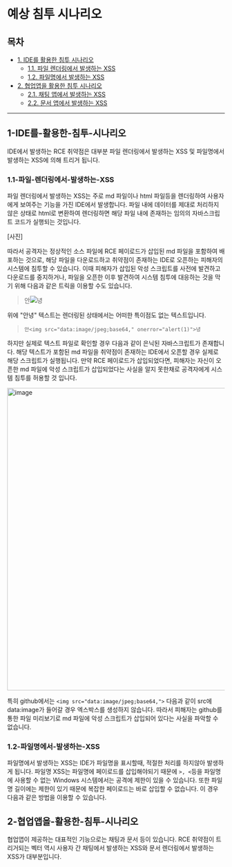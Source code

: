 # 예상 침투 시나리오

## 목차

- [1. IDE를 활용한 침투 시나리오](#1-IDE를-활용한-침투-시나리오)
  - [1.1. 파일 렌더링에서 발생하는 XSS](#1.1-파일-렌더링에서-발생하는-XSS)
  - [1.2. 파일명에서 발생하는 XSS](#1.2-파일명에서-발생하는-XSS)
- [2. 협업앱을 활용한 침투 시나리오](#2-협업앱을-활용한-침투-시나리오)
  - [2.1. 채팅 앱에서 발생하는 XSS](#2.1-채팅-기능에서-발생하는-XSS)
  - [2.2. 문서 앱에서 발생하는 XSS](#2.1-문서-기능에서-발생하는-XSS)

---

## 1-IDE를-활용한-침투-시나리오

IDE에서 발생하는 RCE 취약점은 대부분 파일 렌더링에서 발생하는 XSS 및 파일명에서 발생하는 XSS에 의해 트리거 됩니다.

### 1.1-파일-렌더링에서-발생하는-XSS
파일 렌더링에서 발생하는 XSS는 주로 md 파일이나 html 파일등을 렌더링하여 사용자에게 보여주는 기능을 가진 IDE에서 발생합니다. 파일 내에 데이터를 제대로 처리하지 않은 상태로 html로 변환하여 렌더링하면 해당 파일 내에 존재하는 임의의 자바스크립트 코드가 실행되는 것입니다.

[사진]

따라서 공격자는 정상적인 소스 파일에 RCE 페이로드가 삽입된 md 파일을 포함하여 배포하는 것으로, 해당 파일을 다운로드하고 취약점이 존재하는 IDE로 오픈하는 피해자의 시스템에 침투할 수 있습니다. 이때 피해자가 삽입된 악성 스크립트를 사전에 발견하고 다운로드를 중지하거나, 파일을 오픈한 이후 발견하여 시스템 침투에 대응하는 것을 막기 위해 다음과 같은 트릭을 이용할 수도 있습니다.


> 안<img src="data:image/jpeg;base64," onerror="alert(1)">녕

위에 "안녕" 텍스트는 렌더링된 상태에서는 어떠한 특이점도 없는 텍스트입니다.

> `안<img src="data:image/jpeg;base64," onerror="alert(1)">녕`

하지만 실제로 텍스트 파일로 확인할 경우 다음과 같이 은닉된 자바스크립트가 존재합니다. 해당 텍스트가 포함된 md 파일을 취약점이 존재하는 IDE에서 오픈할 경우 실제로 해당 스크립트가 실행됩니다. 만약 RCE 페이로드가 삽입되었다면, 피해자는 자신이 오픈한 md 파일에 악성 스크립트가 삽입되었다는 사실을 알지 못한채로 공격자에게 시스템 침투를 허용할 것 입니다. 

<img width="700" alt="image" src="https://user-images.githubusercontent.com/63496362/207413812-377e4564-6733-4be7-8d5e-cdc6daf607c9.png">

특히 github에서는 `<img src="data:image/jpeg;base64,">` 다음과 같이 src에 data:image가 들어갈 경우 엑스박스를 생성하지 않습니다. 따라서 피해자는 github를 통한 파일 미리보기로 md 파일에 악성 스크립트가 삽입되어 있다는 사실을 파악할 수 없습니다.


### 1.2-파일명에서-발생하는-XSS

파일명에서 발생하는 XSS는 IDE가 파일명을 표시할때, 적절한 처리를 하지않아 발생하게 됩니다. 파일명 XSS는 파일명에 페이로드를 삽입해야되기 때문에 `>, <`등을 파일명에 사용할 수 없는 Windows 시스템에서는 공격에 제한이 있을 수 있습니다. 또한 파일명 길이에는 제한이 있기 때문에 복잡한 페이로드는 바로 삽입할 수 없습니다. 이 경우 다음과 같은 방법을 이용할 수 있습니다.


## 2-협업앱을-활용한-침투-시나리오

협업앱이 제공하는 대표적인 기능으로는 채팅과 문서 등이 있습니다. RCE 취약점이 트리거되는 벡터 역시 사용자 간 채팅에서 발생하는 XSS와 문서 렌더링에서 발생하는 XSS가 대부분입니다.
